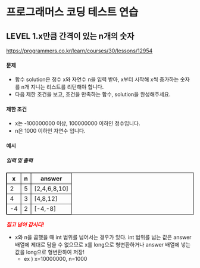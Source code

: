 # 프로그래머스 코딩 테스트 연습 
## LEVEL 1.x만큼 간격이 있는 n개의 숫자
https://programmers.co.kr/learn/courses/30/lessons/12954


#### 문제
- 함수 solution은 정수 x와 자연수 n을 입력 받아, x부터 시작해 x씩 증가하는 숫자를 n개 지니는 리스트를 리턴해야 합니다.
- 다음 제한 조건을 보고, 조건을 만족하는 함수, solution을 완성해주세요.

#### 제한 조건
- x는 -100000000 이상, 100000000 이하인 정수입니다.
- n은 1000 이하인 자연수 입니다.

#### 예시
##### 입력 및 출력
|x|n|answer|
|----|----|----|
|2|5|[2,4,6,8,10]|
|4|3|[4,8,12]|
|-4|2|[-4,-8]|

<span>*집고 넘어 갑시다!*</span></br>

- x와 n을 곱했을 때 int 범위를 넘어서는 경우가 있다. int 범위를 넘는 값은 answer 배열에 제대로 담을 수 없으므로 x를 long으로 형변환하거나 answer 배열에 넣는 값을 long으로 형변환하여 저장!
   - ex ) x=10000000, n=1000
   
   
<style type="text/css">
span{
	color:red;
	font-weight:bold;
}

table, td, th {
        border:0.5px solid black;
}
</style>
